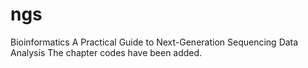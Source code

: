 # ngs
Bioinformatics A Practical Guide to Next-Generation Sequencing Data Analysis
The chapter codes have been added.
